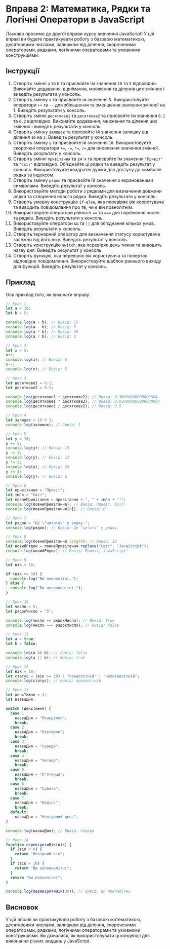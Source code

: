 # Вправа 2: Математика, Рядки та Логічні Оператори в JavaScript

Ласкаво просимо до другої вправи курсу вивчення JavaScript! У цій вправі ви будете практикувати роботу з базовою математикою, десятковими числами, залишком від ділення, скороченими операторами, рядками, логічними операторами та умовними конструкціями.

## Інструкції

1. Створіть змінні `a` та `b` та присвойте їм значення `10` та `5` відповідно. Виконайте додавання, віднімання, множення та ділення цих змінних і виведіть результати у консоль.
2. Створіть змінну `x` та присвойте їй значення `5`. Використовуйте оператори `++` та `--` для збільшення та зменшення значення змінної на 1. Виведіть результати у консоль.
3. Створіть змінні `десяткове1` та `десяткове2` та присвойте їм значення `0.1` та `0.2` відповідно. Виконайте додавання, множення та ділення цих змінних і виведіть результати у консоль.
4. Створіть змінну `залишок` та присвойте їй значення залишку від ділення `10` на `3`. Виведіть результат у консоль.
5. Створіть змінну `y` та присвойте їй значення `10`. Використовуйте скорочені оператори `+=`, `-=`, `*=`, `/=` для оновлення значення змінної. Виведіть результати у консоль.
6. Створіть змінні `привітання` та `ім'я` та присвойте їм значення `"Привіт"` та `"Світ"` відповідно. Об’єднайте ці рядки та виведіть результат у консоль. Використовуйте квадратні дужки для доступу до символів рядка за індексом.
7. Створіть змінну `рядок` та присвойте їй значення з екранованими символами. Виведіть результат у консоль.
8. Використовуйте методи роботи з рядками для визначення довжини рядка та створення нового рядка. Виведіть результати у консоль.
9. Створіть умовну конструкцію `if-else`, яка перевіряє вік користувача та виводить повідомлення про те, чи є він повнолітнім.
10. Використовуйте оператори рівності `==` та `===` для порівняння чисел та рядків. Виведіть результати у консоль.
11. Використовуйте оператори `&&` та `||` для об’єднання кількох умов. Виведіть результати у консоль.
12. Створіть тернарний оператор для визначення статусу користувача залежно від його віку. Виведіть результат у консоль.
13. Створіть конструкцію `switch`, яка перевіряє день тижня та виводить назву дня. Виведіть результат у консоль.
14. Створіть функцію, яка перевіряє вік користувача та повертає відповідне повідомлення. Використовуйте шаблон раннього виходу для функцій. Виведіть результат у консоль.

## Приклад

Ось приклад того, як виконати вправу:

```javascript
// Крок 1
let a = 10;
let b = 5;

console.log(a + b); // Вивід: 15
console.log(a - b); // Вивід: 5
console.log(a * b); // Вивід: 50
console.log(a / b); // Вивід: 2

// Крок 2
let x = 5;
x++;
console.log(x); // Вивід: 6
x--;
console.log(x); // Вивід: 5

// Крок 3
let десяткове1 = 0.1;
let десяткове2 = 0.2;

console.log(десяткове1 + десяткове2); // Вивід: 0.30000000000000004
console.log(десяткове1 * десяткове2); // Вивід: 0.020000000000000004
console.log(десяткове1 / десяткове2); // Вивід: 0.5

// Крок 4
let залишок = 10 % 3;
console.log(залишок); // Вивід: 1

// Крок 5
let y = 10;
y += 5;
console.log(y); // Вивід: 15
y -= 3;
console.log(y); // Вивід: 12
y *= 2;
console.log(y); // Вивід: 24
y /= 4;
console.log(y); // Вивід: 6

// Крок 6
let привітання = "Привіт";
let ім'я = "Світ";
let повнеПривітання = привітання + ", " + ім'я + "!";
console.log(повнеПривітання); // Вивід: Привіт, Світ!
console.log(повнеПривітання[0]); // Вивід: П

// Крок 7
let рядок = "Це \"цитата\" у рядку.";
console.log(рядок); // Вивід: Це "цитата" у рядку.

// Крок 8
console.log(повнеПривітання.length); // Вивід: 12
let новийРядок = повнеПривітання.replace("Світ", "JavaScript");
console.log(новийРядок); // Вивід: Привіт, JavaScript!

// Крок 9
let вік = 18;

if (вік >= 18) {
  console.log("Ви повнолітні.");
} else {
  console.log("Ви неповнолітні.");
}

// Крок 10
let число = 5;
let рядокЧисло = "5";

console.log(число == рядокЧисло); // Вивід: true
console.log(число === рядокЧисло); // Вивід: false

// Крок 11
let a = true;
let b = false;

console.log(a && b); // Вивід: false
console.log(a || b); // Вивід: true

// Крок 12
let вік = 18;
let статус = (вік >= 18) ? "повнолітній" : "неповнолітній";
console.log(статус); // Вивід: повнолітній

// Крок 13
let деньТижня = 3;
let назваДня;

switch (деньТижня) {
  case 1:
    назваДня = "Понеділок";
    break;
  case 2:
    назваДня = "Вівторок";
    break;
  case 3:
    назваДня = "Середа";
    break;
  case 4:
    назваДня = "Четвер";
    break;
  case 5:
    назваДня = "П'ятниця";
    break;
  case 6:
    назваДня = "Субота";
    break;
  case 7:
    назваДня = "Неділя";
    break;
  default:
    назваДня = "Невідомий день";
}

console.log(назваДня); // Вивід: Середа

// Крок 14
function перевіритиВік(вік) {
  if (вік < 0) {
    return "Невірний вік";
  }
  if (вік < 18) {
    return "Ви неповнолітні";
  }
  return "Ви повнолітні";
}

console.log(перевіритиВік(20)); // Вивід: Ви повнолітні
```

## Висновок

У цій вправі ви практикували роботу з базовою математикою, десятковими числами, залишком від ділення, скороченими операторами, рядками, логічними операторами та умовними конструкціями. Ви дізналися, як використовувати ці концепції для виконання різних завдань у JavaScript.
